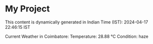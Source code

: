 # My Project

This content is dynamically generated in Indian Time (IST): 2024-04-17 22:46:15 IST


Current Weather in Coimbatore:
Temperature: 28.88 °C
Condition: haze
